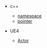 
- c++
    - [namespace](./C++/NameSpace.md)
    - [pointer](./C++/Pointer.md)


- UE4
    - [Actor](./UE4/Actor.md)
